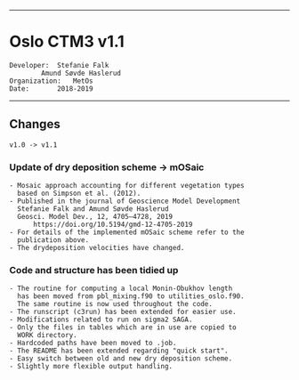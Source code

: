 *******************************
# Oslo CTM3 v1.1
~~~
Developer: 	Stefanie Falk
		Amund Søvde Haslerud
Organization: 	MetOs
Date:		2018-2019
~~~
*******************************
## Changes
	v1.0 -> v1.1
### Update of dry deposition scheme -> mOSaic
	- Mosaic approach accounting for different vegetation types
	  based on Simpson et al. (2012).
	- Published in the journal of Geoscience Model Development
	  Stefanie Falk and Amund Søvde Haslerud
	  Geosci. Model Dev., 12, 4705–4728, 2019
          https://doi.org/10.5194/gmd-12-4705-2019
	- For details of the implemented mOSaic scheme refer to the 
	  publication above.
	- The drydeposition velocities have changed.
### Code and structure has been tidied up
	- The routine for computing a local Monin-Obukhov length
	  has been moved from pbl_mixing.f90 to utilities_oslo.f90. 
	  The same routine is now used throughout the code.
	- The runscript (c3run) has been extended for easier use.
	- Modifications related to run on sigma2 SAGA.
	- Only the files in tables which are in use are copied to
	  WORK directory.
	- Hardcoded paths have been moved to .job.
	- The README has been extended regarding "quick start".
	- Easy switch between old and new dry deposition scheme.
	- Slightly more flexible output handling.


